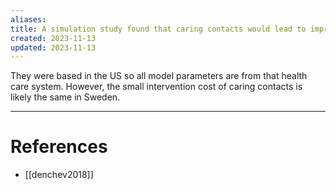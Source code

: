 ```yaml
---
aliases: 
title: A simulation study found that caring contacts would lead to improved outcomes and reduce costs compared with usual care after visits to the emergency department
created: 2023-11-13
updated: 2023-11-13
---
```

They were based in the US so all model parameters are from that health care system. However, the small intervention cost of caring contacts is likely the same in Sweden.

---
# References
* [[denchev2018]]